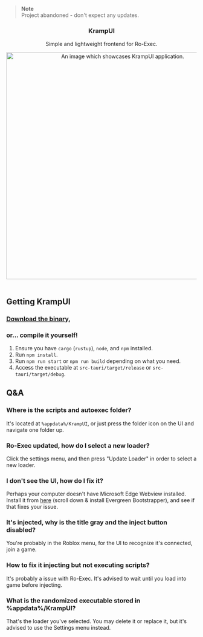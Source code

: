 > **Note**<br/>
> Project abandoned - don't expect any updates.

<div align="center">
    <h3>KrampUI</h3>
    <p>Simple and lightweight frontend for Ro-Exec.</p>
    <img src="./assets/showcase.png" alt="An image which showcases KrampUI application." width="600"/>
</div>
<br />

## Getting KrampUI

### [Download the binary](https://git.snipcola.com/snipcola/KrampUI/releases/latest),

### or... compile it yourself!
1. Ensure you have `cargo` (`rustup`), `node`, and `npm` installed.
2. Run `npm install`.
3. Run `npm run start` or `npm run build` depending on what you need.
4. Access the executable at `src-tauri/target/release` or `src-tauri/target/debug`.

## Q&A
### Where is the scripts and autoexec folder?
It's located at ``%appdata%/KrampUI``, or just press the folder icon on the UI and navigate one folder up.

### Ro-Exec updated, how do I select a new loader?
Click the settings menu, and then press "Update Loader" in order to select a new loader.

### I don't see the UI, how do I fix it?
Perhaps your computer doesn't have Microsoft Edge Webview installed.</br>
Install it from <a href="https://developer.microsoft.com/en-us/microsoft-edge/webview2" target="_blank">here</a> (scroll down & install Evergreen Bootstrapper), and see if that fixes your issue.

### It's injected, why is the title gray and the inject button disabled?
You're probably in the Roblox menu, for the UI to recognize it's connected, join a game.

### How to fix it injecting but not executing scripts?
It's probably a issue with Ro-Exec. It's advised to wait until you load into game before injecting.

### What is the randomized executable stored in %appdata%/KrampUI?
That's the loader you've selected. You may delete it or replace it, but it's advised to use the Settings menu instead.